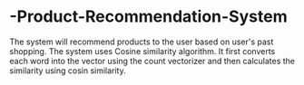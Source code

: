 # -Product-Recommendation-System
The system will recommend products to the user based on user's past shopping.
The system uses Cosine similarity algorithm. It first converts each word into the vector using the count vectorizer and then calculates the similarity using cosin similarity.
